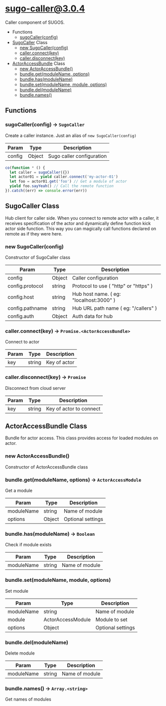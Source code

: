 # sugo-caller@3.0.4

Caller component of SUGOS.

+ Functions
  + [sugoCaller(config)](#sugo-caller-function-sugo-caller)
+ [SugoCaller](sugo-caller-classes) Class
  + [new SugoCaller(config)](#sugo-caller-classes-sugo-caller-constructor)
  + [caller.connect(key)](#sugo-caller-classes-sugo-caller-connect)
  + [caller.disconnect(key)](#sugo-caller-classes-sugo-caller-disconnect)
+ [ActorAccessBundle](sugo-caller-classes) Class
  + [new ActorAccessBundle()](#sugo-caller-classes-actor-access-bundle-constructor)
  + [bundle.get(moduleName, options)](#sugo-caller-classes-actor-access-bundle-get)
  + [bundle.has(moduleName)](#sugo-caller-classes-actor-access-bundle-has)
  + [bundle.set(moduleName, module, options)](#sugo-caller-classes-actor-access-bundle-set)
  + [bundle.del(moduleName)](#sugo-caller-classes-actor-access-bundle-del)
  + [bundle.names()](#sugo-caller-classes-actor-access-bundle-names)

## Functions

<a class='md-heading-link' name="sugo-caller-function-sugo-caller" ></a>

### sugoCaller(config) -> `SugoCaller`

Create a caller instance. Just an alias of `new SugoCaller(config)`

| Param | Type | Description |
| ----- | --- | -------- |
| config | Object | Sugo caller configuration |

```javascript
co(function * () {
  let caller = sugoCaller({})
  let actor01 = yield caller.connect('my-actor-01')
  let foo = actor01.get('foo') // Get a module of actor
  yield foo.sayYeah() // Call the remote function
}).catch((err) => console.error(err))
```


<a class='md-heading-link' name="sugo-caller-classes"></a>

## SugoCaller Class

Hub client for caller side.
When you connect to remote actor with a caller, it receives specification of the actor and dynamically define function kick actor side function.
This way you can magically call functions declared on remote as if they were here.


<a class='md-heading-link' name="sugo-caller-classes-sugo-caller-constructor" ></a>

### new SugoCaller(config)

Constructor of SugoCaller class

| Param | Type | Description |
| ----- | --- | -------- |
| config | Object | Caller configuration |
| config.protocol | string | Protocol to use ( "http" or "https" ) |
| config.host | string | Hub host name. ( eg: "localhost:3000" ) |
| config.pathname | string | Hub URL path name ( eg: "/callers" ) |
| config.auth | Object | Auth data for hub |


<a class='md-heading-link' name="sugo-caller-classes-sugo-caller-connect" ></a>

### caller.connect(key) -> `Promise.<ActorAccessBundle>`

Connect to actor

| Param | Type | Description |
| ----- | --- | -------- |
| key | string | Key of actor |


<a class='md-heading-link' name="sugo-caller-classes-sugo-caller-disconnect" ></a>

### caller.disconnect(key) -> `Promise`

Disconnect from cloud server

| Param | Type | Description |
| ----- | --- | -------- |
| key | string | Key of actor to connect |


<a class='md-heading-link' name="sugo-caller-classes"></a>

## ActorAccessBundle Class

Bundle for actor access.
This class provides access for loaded modules on actor.


<a class='md-heading-link' name="sugo-caller-classes-actor-access-bundle-constructor" ></a>

### new ActorAccessBundle()

Constructor of ActorAccessBundle class



<a class='md-heading-link' name="sugo-caller-classes-actor-access-bundle-get" ></a>

### bundle.get(moduleName, options) -> `ActorAccessModule`

Get a module

| Param | Type | Description |
| ----- | --- | -------- |
| moduleName | string | Name of module |
| options | Object | Optional settings |


<a class='md-heading-link' name="sugo-caller-classes-actor-access-bundle-has" ></a>

### bundle.has(moduleName) -> `Boolean`

Check if module exists

| Param | Type | Description |
| ----- | --- | -------- |
| moduleName | string | Name of module |


<a class='md-heading-link' name="sugo-caller-classes-actor-access-bundle-set" ></a>

### bundle.set(moduleName, module, options)

Set module

| Param | Type | Description |
| ----- | --- | -------- |
| moduleName | string | Name of module |
| module | ActorAccessModule | Module to set |
| options | Object | Optional settings |


<a class='md-heading-link' name="sugo-caller-classes-actor-access-bundle-del" ></a>

### bundle.del(moduleName)

Delete module

| Param | Type | Description |
| ----- | --- | -------- |
| moduleName | string | Name of module |


<a class='md-heading-link' name="sugo-caller-classes-actor-access-bundle-names" ></a>

### bundle.names() -> `Array.<string>`

Get names of modules



